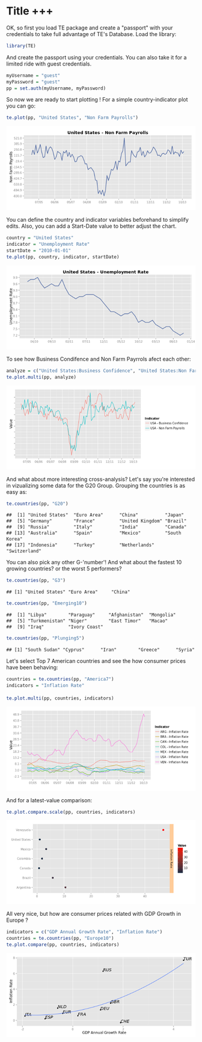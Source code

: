 Title +++
========================================================

OK, so first you load TE package and create a "passport" with your credentials to take full advantage of TE's Database.
Load the library:

```r
library(TE)
```

And create the passport using your credentials. You can also take it for a limited ride with guest credentials.

```r
myUsername = "guest"
myPassword = "guest"
pp = set.auth(myUsername, myPassword)
```

So now we are ready to start plotting ! For a simple country-indicator plot you can go:

```r
te.plot(pp, "United States", "Non Farm Payrolls")
```

![plot of chunk unnamed-chunk-3](figure/unnamed-chunk-3.png) 

You can define the country and indicator variables beforehand to simplify edits. Also, you can add a Start-Date value to better adjust the chart.

```r
country = "United States"
indicator = "Unemployment Rate"
startDate = "2010-01-01"
te.plot(pp, country, indicator, startDate)
```

![plot of chunk unnamed-chunk-4](figure/unnamed-chunk-4.png) 

To see how Business Condifence and Non Farm Payrrols afect each other:

```r
analyze = c("United States:Business Confidence", "United States:Non Farm Payrolls")
te.plot.multi(pp, analyze)
```

![plot of chunk unnamed-chunk-5](figure/unnamed-chunk-5.png) 

And what about more interesting cross-analysis?
Let's say you're interested in vizualizing some data for the G20 Group. Grouping the countries is as easy as:

```r
te.countries(pp, "G20")
```

```
##  [1] "United States"  "Euro Area"      "China"          "Japan"         
##  [5] "Germany"        "France"         "United Kingdom" "Brazil"        
##  [9] "Russia"         "Italy"          "India"          "Canada"        
## [13] "Australia"      "Spain"          "Mexico"         "South Korea"   
## [17] "Indonesia"      "Turkey"         "Netherlands"    "Switzerland"
```

You can also pick any other G-'number'! And what about the fastest 10 growing countries? or the worst 5 performers? 

```r
te.countries(pp, "G3")
```

```
## [1] "United States" "Euro Area"     "China"
```

```r
te.countries(pp, "Emerging10")
```

```
##  [1] "Libya"        "Paraguay"     "Afghanistan"  "Mongolia"    
##  [5] "Turkmenistan" "Niger"        "East Timor"   "Macao"       
##  [9] "Iraq"         "Ivory Coast"
```

```r
te.countries(pp, "Plunging5")
```

```
## [1] "South Sudan" "Cyprus"      "Iran"        "Greece"      "Syria"
```


Let's select Top 7 American countries and see the how consumer prices have been behaving:

```r
countries = te.countries(pp, "America7")
indicators = "Inflation Rate"

te.plot.multi(pp, countries, indicators)
```

![plot of chunk unnamed-chunk-8](figure/unnamed-chunk-8.png) 

And for a latest-value comparison:

```r
te.plot.compare.scale(pp, countries, indicators)
```

![plot of chunk unnamed-chunk-9](figure/unnamed-chunk-9.png) 

All very nice, but how are consumer prices related with GDP Growth in Europe ? 

```r
indicators = c("GDP Annual Growth Rate", "Inflation Rate")
countries = te.countries(pp, "Europe10")
te.plot.compare(pp, countries, indicators)
```

![plot of chunk unnamed-chunk-10](figure/unnamed-chunk-10.png) 

